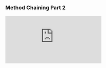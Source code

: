 ### Method Chaining Part 2


![ss](https://github.com/sudhansu-sek-panda/QSpider_Tutorial/blob/main/Core%20Java/class43/Note/Test.java)



[]() []() 





